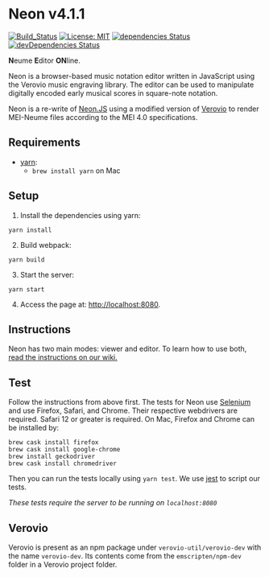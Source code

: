 Neon v4.1.1
=====
[![Build_Status](https://travis-ci.org/DDMAL/Neon.svg?branch=master)](https://travis-ci.org/DDMAL/Neon)
[![License: MIT](https://img.shields.io/github/license/DDMAL/Neon)](https://opensource.org/licenses/MIT)
[![dependencies Status](https://david-dm.org/DDMAL/Neon/status.svg)](https://david-dm.org/DDMAL/Neon)
[![devDependencies Status](https://david-dm.org/DDMAL/Neon/dev-status.svg)](https://david-dm.org/DDMAL/Neon?type=dev)

**N**eume **E**ditor **ON**line.


Neon is a browser-based music notation editor written in JavaScript using the Verovio music engraving library. The editor can be used to manipulate digitally encoded early musical scores in square-note notation.


Neon is a re-write of [Neon.JS](https://github.com/DDMAL/Neon.js) using a modified version of [Verovio](https://github.com/DDMAL/verovio) to render MEI-Neume files according to the MEI 4.0 specifications.

Requirements
------------
 * [yarn](https://yarnpkg.com/en/docs/install):
    * `brew install yarn` on Mac

Setup
-----

1. Install the dependencies using yarn:
```
yarn install
```

2. Build webpack:
```
yarn build
```

3. Start the server:
```
yarn start
```

4. Access the page at: <http://localhost:8080>.


Instructions
-----------

Neon has two main modes: viewer and editor. To learn how to use both, [read the instructions on our wiki.](https://github.com/DDMAL/Neon/wiki/Instructions)

Test
----

Follow the instructions from above first. The tests for Neon use [Selenium](https://docs.seleniumhq.org/) and use Firefox, Safari, and Chrome. Their respective webdrivers are required. Safari 12 or greater is required. On Mac, Firefox and Chrome can be installed by:
```shell
brew cask install firefox
brew cask install google-chrome
brew install geckodriver
brew cask install chromedriver
```
Then you can run the tests locally using `yarn test`. We use [jest](https://facebook.github.io/jest/) to script our tests.

*These tests require the server to be running on `localhost:8080`*

Verovio
-------

Verovio is present as an npm package under `verovio-util/verovio-dev` with the name `verovio-dev`. Its contents come from the `emscripten/npm-dev` folder in a Verovio project folder.
